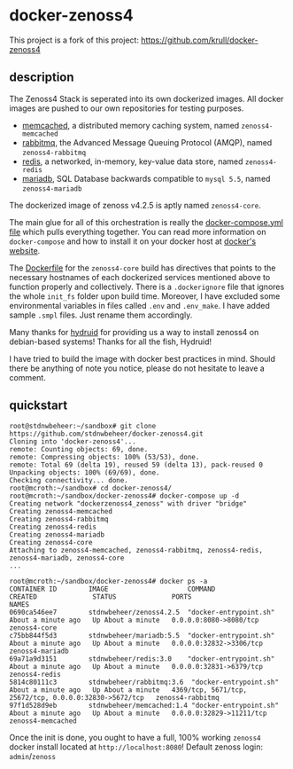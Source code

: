 # docker-zenoss4
This project is a fork of this project: https://github.com/krull/docker-zenoss4

## description
The Zenoss4 Stack is seperated into its own dockerized images. All docker images are pushed to our own repositories for testing purposes.

* [memcached](https://cloud.docker.com/repository/docker/stdnwbeheer/memcached/), a distributed memory caching system, named `zenoss4-memcached`
* [rabbitmq](https://cloud.docker.com/repository/docker/stdnwbeheer/rabbitmq/), the Advanced Message Queuing Protocol (AMQP), named `zenoss4-rabbitmq`
* [redis](https://cloud.docker.com/repository/docker/stdnwbeheer/redis/), a networked, in-memory, key-value data store, named `zenoss4-redis`
* [mariadb](https://cloud.docker.com/repository/docker/stdnwbeheer/mariadb/), SQL Database backwards compatible to `mysql 5.5`, named `zenoss4-mariadb` 

The dockerized image of zenoss v4.2.5 is aptly named `zenoss4-core`.

The main glue for all of this orchestration is really the [docker-compose.yml file](https://github.com/stdnwbeheer/docker-zenoss4/blob/master/docker-compose.yml) which pulls everything together. You can read more information on `docker-compose` and how to install it on your docker host at [docker's website](https://docs.docker.com/compose/).

The [Dockerfile](https://github.com/krull/docker-zenoss4/blob/master/Dockerfile) for the `zenoss4-core` build has directives that points to the necessary hostnames of each dockerized services mentioned above to function properly and collectively. There is a `.dockerignore` file that ignores the whole `init_fs` folder upon build time. Moreover, I have excluded some environmental variables in files called `.env` and `.env_make`. I have added sample `.smpl` files. Just rename them accordingly.

Many thanks for [hydruid](https://github.com/hydruid/zenoss/) for providing us a way to install zenoss4 on debian-based systems! Thanks for all the fish, Hydruid!

I have tried to build the image with docker best practices in mind. Should there be anything of note you notice, please do not hesitate to leave a comment.

## quickstart 
```
root@stdnwbeheer:~/sandbox# git clone https://github.com/stdnwbeheer/docker-zenoss4.git
Cloning into 'docker-zenoss4'...
remote: Counting objects: 69, done.
remote: Compressing objects: 100% (53/53), done.
remote: Total 69 (delta 19), reused 59 (delta 13), pack-reused 0
Unpacking objects: 100% (69/69), done.
Checking connectivity... done.
root@mcroth:~/sandbox# cd docker-zenoss4/
root@mcroth:~/sandbox/docker-zenoss4# docker-compose up -d
Creating network "dockerzenoss4_zenoss" with driver "bridge"
Creating zenoss4-memcached
Creating zenoss4-rabbitmq
Creating zenoss4-redis
Creating zenoss4-mariadb
Creating zenoss4-core
Attaching to zenoss4-memcached, zenoss4-rabbitmq, zenoss4-redis, zenoss4-mariadb, zenoss4-core
...

root@mcroth:~/sandbox/docker-zenoss4# docker ps -a
CONTAINER ID        IMAGE                    COMMAND                  CREATED              STATUS              PORTS                                                    NAMES
0690ca546ee7        stdnwbeheer/zenoss4.2.5  "docker-entrypoint.sh"   About a minute ago   Up About a minute   0.0.0.0:8080->8080/tcp                                  zenoss4-core
c75bb844f5d3        stdnwbeheer/mariadb:5.5  "docker-entrypoint.sh"   About a minute ago   Up About a minute   0.0.0.0:32832->3306/tcp                                  zenoss4-mariadb
69a71a9d3151        stdnwbeheer/redis:3.0    "docker-entrypoint.sh"   About a minute ago   Up About a minute   0.0.0.0:32831->6379/tcp                                  zenoss4-redis
5814c80111c3        stdnwbeheer/rabbitmq:3.6  "docker-entrypoint.sh"   About a minute ago   Up About a minute   4369/tcp, 5671/tcp, 25672/tcp, 0.0.0.0:32830->5672/tcp   zenoss4-rabbitmq
97f1d528d9eb        stdnwbeheer/memcached:1.4 "docker-entrypoint.sh"   About a minute ago   Up About a minute   0.0.0.0:32829->11211/tcp                                zenoss4-memcached
```

Once the init is done, you ought to have a full, 100% working `zenoss4` docker install located at `http://localhost:8080`! Default zenoss login: `admin`/`zenoss`
